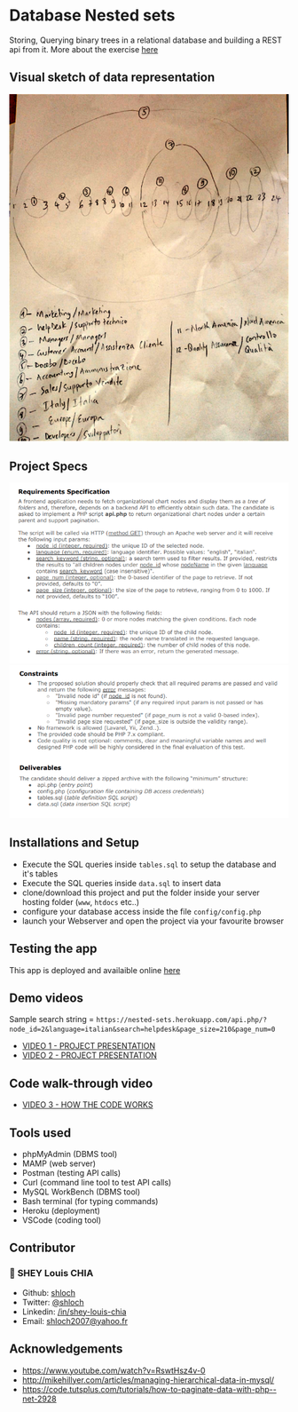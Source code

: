 # Database Nested sets

Storing, Querying binary trees in a relational database and building a REST api from it.
More about the exercise [here](https://github.com/shloch/DatabaseNestedSets/blob/main/Backend%20Developer%20Test%20-%20PHP%20NEW%2010_20.pdf)

## Visual sketch of data representation

![alt text](https://github.com/shloch/DatabaseNestedSets/blob/main/images/sketch.jpeg)

## Project Specs

![alt text](https://github.com/shloch/DatabaseNestedSets/blob/main/images/requirements.jpg)
![alt text](https://github.com/shloch/DatabaseNestedSets/blob/main/images/constraints.jpeg)


## Installations and Setup



- Execute the SQL queries inside `tables.sql` to setup the database and it's tables
- Execute the SQL queries inside `data.sql` to insert data
- clone/download this project and put the folder inside your server hosting folder (`www`, `htdocs` etc..)
- configure your database access inside the file  `config/config.php`
- launch your Webserver and open the project via your favourite browser


## Testing the app

This app is deployed and availaible online [here](https://nested-sets.herokuapp.com/api.php/)

## Demo videos 


Sample search string = `https://nested-sets.herokuapp.com/api.php/?node_id=2&language=italian&search=helpdesk&page_size=210&page_num=0`

- [VIDEO 1 - PROJECT PRESENTATION](https://www.loom.com/share/afcc37bddd414dc8b027b6dca27fefba)
- [VIDEO 2 - PROJECT PRESENTATION](https://www.loom.com/share/b2bc3f4fd9334fa1a470e3fc51310b30)


## Code walk-through video

- [VIDEO 3 - HOW THE CODE WORKS](https://www.loom.com/share/a31fa194b9784fbbbd3e99d49f566fd6)

## Tools used

- phpMyAdmin (DBMS tool)
- MAMP (web server)
- Postman (testing API calls)
- Curl (command line tool to test API calls)
- MySQL WorkBench (DBMS tool)
- Bash terminal (for typing commands)
- Heroku (deployment)
- VSCode (coding tool)

## Contributor

### 👤 **SHEY Louis CHIA**

- Github: [shloch](https://github.com/shloch)
- Twitter: [@shloch](https://twitter.com/shloch)
- Linkedin: [/in/shey-louis-chia](https://www.linkedin.com/in/shey-louis-chia)
- Email: shloch2007@yahoo.fr


## Acknowledgements
- https://www.youtube.com/watch?v=RswtHsz4v-0
- http://mikehillyer.com/articles/managing-hierarchical-data-in-mysql/
- https://code.tutsplus.com/tutorials/how-to-paginate-data-with-php--net-2928

